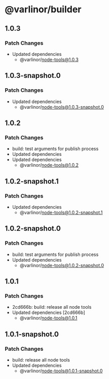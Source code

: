 # @varlinor/builder

## 1.0.3

### Patch Changes

- Updated dependencies
  - @varlinor/node-tools@1.0.3

## 1.0.3-snapshot.0

### Patch Changes

- Updated dependencies
  - @varlinor/node-tools@1.0.3-snapshot.0

## 1.0.2

### Patch Changes

- build: test arguments for publish process
- Updated dependencies
- Updated dependencies
  - @varlinor/node-tools@1.0.2

## 1.0.2-snapshot.1

### Patch Changes

- Updated dependencies
  - @varlinor/node-tools@1.0.2-snapshot.1

## 1.0.2-snapshot.0

### Patch Changes

- build: test arguments for publish process
- Updated dependencies
  - @varlinor/node-tools@1.0.2-snapshot.0

## 1.0.1

### Patch Changes

- 2cd666b: build: release all node tools
- Updated dependencies [2cd666b]
  - @varlinor/node-tools@1.0.1

## 1.0.1-snapshot.0

### Patch Changes

- build: release all node tools
- Updated dependencies
  - @varlinor/node-tools@1.0.1-snapshot.0

